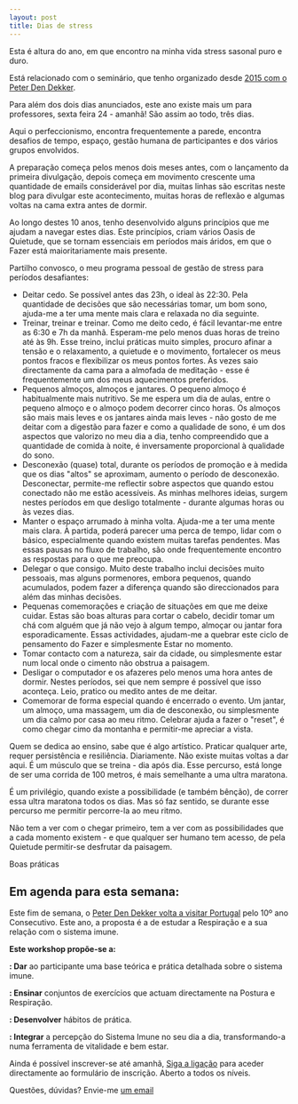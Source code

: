 ```yaml
---
layout: post
title: Dias de stress
---
```

Esta é altura do ano, em que encontro na minha vida stress sasonal puro e duro. 

Está relacionado com o seminário, que tenho organizado desde [2015 com o Peter Den Dekker](http://lourencoazevedo.com/2015/03/03/peter.html). 

Para além dos dois dias anunciados, este ano existe mais um para professores, sexta feira 24 - amanhã! São assim ao todo, três dias. 

Aqui o perfeccionismo, encontra frequentemente a parede, encontra desafios de tempo, espaço, gestão humana de participantes e dos vários grupos envolvidos. 

A preparação começa pelos menos dois meses antes, com o lançamento da primeira divulgação, depois começa em movimento crescente uma quantidade de emails considerável por dia, muitas linhas são escritas neste blog para divulgar este acontecimento, muitas horas de reflexão e algumas voltas na cama extra antes de dormir. 

Ao longo destes 10 anos, tenho desenvolvido alguns princípios que me ajudam a navegar estes dias. Este princípios, criam vários Oasis de Quietude, que se tornam essenciais em períodos mais áridos, em que o Fazer está maioritariamente mais presente. 

Partilho convosco, o meu programa pessoal de gestão de stress para períodos desafiantes:

+ Deitar cedo. Se possível antes das 23h, o ideal às 22:30. Pela quantidade de decisões que são necessárias tomar, um bom sono, ajuda-me a ter uma mente mais clara e relaxada no dia seguinte. 
+ Treinar, treinar e treinar. Como me deito cedo, é fácil levantar-me entre as 6:30 e 7h da manhã. Esperam-me pelo menos duas horas de treino até às 9h. Esse treino, inclui práticas muito simples, procuro afinar a tensão e o relaxamento, a quietude e o movimento, fortalecer os meus pontos fracos e flexibilizar os meus pontos fortes. Às vezes saio directamente da cama para a almofada de meditação - esse é frequentemente um dos meus aquecimentos preferidos. 
+ Pequenos almoços, almoços e jantares. O pequeno almoço é habitualmente mais nutritivo. Se me espera um dia de aulas, entre o pequeno almoço e o almoço podem decorrer cinco horas. Os almoços são mais mais leves e os jantares ainda mais leves - não gosto de me deitar com a digestão para fazer e como a qualidade de sono, é um dos aspectos que valorizo no meu dia a dia, tenho compreendido que a quantidade de comida à noite, é inversamente proporcional à qualidade do sono. 
+ Desconexão (quase) total, durante os períodos de promoção e à medida que os dias "altos" se aproximam, aumento o período de desconexão. Desconectar, permite-me reflectir sobre aspectos que quando estou conectado não me estão acessíveis. As minhas melhores ideias, surgem nestes períodos em que desligo totalmente - durante algumas horas ou às vezes dias.
+ Manter o espaço arrumado à minha volta. Ajuda-me a ter uma mente mais clara. À partida, poderá parecer uma perca de tempo, lidar com o básico, especialmente quando existem muitas tarefas pendentes. Mas essas pausas no fluxo de trabalho, são onde frequentemente encontro as respostas para o que me preocupa. 
+ Delegar o que consigo. Muito deste trabalho inclui decisões muito pessoais, mas alguns pormenores, embora pequenos, quando acumulados, podem fazer a diferença quando são direccionados para além das minhas decisões. 
+ Pequenas comemorações e criação de situações em que me deixe cuidar. Estas são boas alturas para cortar o cabelo, decidir tomar um chá com alguém que já não vejo à algum tempo, almoçar ou jantar fora esporadicamente. Essas actividades, ajudam-me a quebrar este ciclo de pensamento do Fazer e simplesmente Estar no momento.
+ Tomar contacto com a natureza, sair da cidade, ou simplesmente estar num local onde o cimento não obstrua a paisagem. 
+ Desligar o computador e os afazeres pelo menos uma hora antes de dormir. Nestes períodos, sei que nem sempre é possível que isso aconteça. Leio, pratico ou medito antes de me deitar. 
+ Comemorar de forma especial quando é encerrado o evento. Um jantar, um almoço, uma massagem, um dia de desconexão, ou simplesmente um dia calmo por casa ao meu ritmo. Celebrar ajuda a fazer o "reset", é como chegar cimo da montanha e permitir-me apreciar a vista.  

Quem se dedica ao ensino, sabe que é algo artístico. Praticar qualquer arte, requer persistência e resiliência. Diariamente. Não existe muitas voltas a dar aqui. É um músculo que se treina - dia após dia. Esse percurso, está longe de ser uma corrida de 100 metros, é mais semelhante a uma ultra maratona. 

É um privilégio, quando existe a possibilidade (e também bênção), de correr essa ultra maratona todos os dias. Mas só faz sentido, se durante esse percurso me permitir percorre-la ao meu ritmo. 

Não tem a ver com o chegar primeiro, tem a ver com as possibilidades que a cada momento existem - e que qualquer ser humano tem acesso, de pela Quietude permitir-se desfrutar da paisagem. 

Boas práticas

## Em agenda para esta semana:

Este fim de semana, o [Peter Den Dekker volta a visitar Portugal](http://lourencoazevedo.com/2015/03/03/peter.html) pelo 10º ano Consecutivo. Este ano, a proposta é a de estudar a Respiração e a sua relação com o sistema imune.

**Este workshop propõe-se a:**

**: Dar** ao participante uma base teórica e prática detalhada sobre o sistema imune.

**: Ensinar** conjuntos de exercícios que actuam directamente na Postura e Respiração.

**: Desenvolver** hábitos de prática.

**: Integrar** a percepção do Sistema Imune no seu dia a dia, transformando-a numa ferramenta de vitalidade e bem estar.

Ainda é possível inscrever-se até amanhã, [Siga a ligação](http://form.jotformeu.com/form/40704420027340) para aceder directamente ao formulário de inscrição. Aberto a todos os níveis.

Questões, dúvidas? Envie-me [um email](http://lourencoazevedo.com/contacto.html)